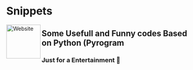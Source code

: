 # Snippets
[<img align="left" alt="Website" width="90px" src="https://img.icons8.com/color/48/000000/domain--v1.png" />][website]
## Some Usefull and Funny codes Based on Python (Pyrogram 
### Just for a Entertainment 🤣

[website]: https://visi.tk/professor
